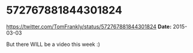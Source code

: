 # 572767881844301824
https://twitter.com/TomFrankly/status/572767881844301824
**Date:** 2015-03-03

But there WILL be a video this week :)
